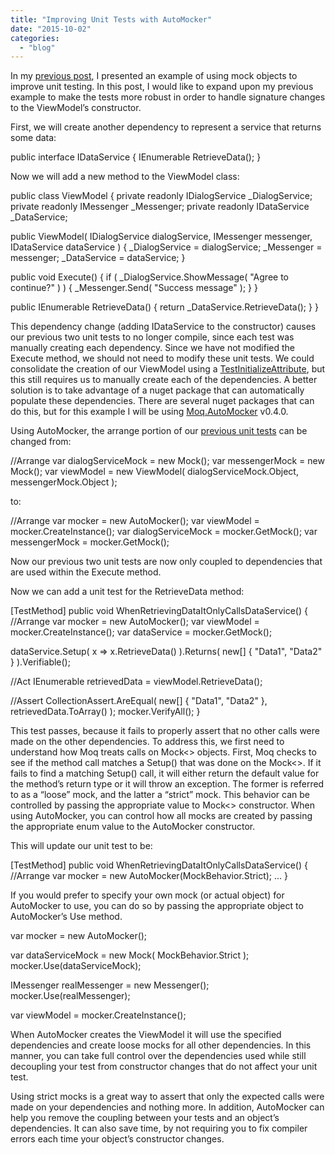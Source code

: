 ```yaml
---
title: "Improving Unit Tests with AutoMocker"
date: "2015-10-02"
categories: 
  - "blog"
---
```


In my [previous post](/unit-testing-with-mocks/), I presented an example of using mock objects to improve unit testing. In this post, I would like to expand upon my previous example to make the tests more robust in order to handle signature changes to the ViewModel’s constructor.

First, we will create another dependency to represent a service that returns some data:

public interface IDataService
{
   IEnumerable<string> RetrieveData();
}

Now we will add a new method to the ViewModel class:

public class ViewModel
{
   private readonly IDialogService \_DialogService;
   private readonly IMessenger \_Messenger;
   private readonly IDataService \_DataService;
   
   public ViewModel( IDialogService dialogService, IMessenger messenger, IDataService dataService )
   {
       \_DialogService = dialogService;
       \_Messenger = messenger;
       \_DataService = dataService;
   }
   
   public void Execute()
   {
       if ( \_DialogService.ShowMessage( "Agree to continue?" ) )
       {
           \_Messenger.Send( "Success message" );
       }
   }
   
   public IEnumerable<string> RetrieveData()
   {
       return \_DataService.RetrieveData();
   }
}

This dependency change (adding IDataService to the constructor) causes our previous two unit tests to no longer compile, since each test was manually creating each dependency. Since we have not modified the Execute method, we should not need to modify these unit tests. We could consolidate the creation of our ViewModel using a [TestInitializeAttribute](https://msdn.microsoft.com/en-us/library/microsoft.visualstudio.testtools.unittesting.testinitializeattribute.aspx), but this still requires us to manually create each of the dependencies. A better solution is to take advantage of a nuget package that can automatically populate these dependencies. There are several nuget packages that can do this, but for this example I will be using [Moq.AutoMocker](https://www.nuget.org/packages/Moq.AutoMock/0.4.0) v0.4.0.

Using AutoMocker, the arrange portion of our [previous unit tests](/unit-testing-with-mocks/) can be changed from:

//Arrange
var dialogServiceMock = new Mock<IDialogService>();
var messengerMock = new Mock<IMessenger>();
var viewModel = new ViewModel( dialogServiceMock.Object, messengerMock.Object );

to:

//Arrange
var mocker = new AutoMocker();
var viewModel = mocker.CreateInstance<ViewModel>();
var dialogServiceMock = mocker.GetMock<IDialogService>();
var messengerMock = mocker.GetMock<IMessenger>();

Now our previous two unit tests are now only coupled to dependencies that are used within the Execute method.

Now we can add a unit test for the RetrieveData method:

\[TestMethod\]
public void WhenRetrievingDataItOnlyCallsDataService()
{
   //Arrange
   var mocker = new AutoMocker();
   var viewModel = mocker.CreateInstance<ViewModel>();
   var dataService = mocker.GetMock<IDataService>();
   
   dataService.Setup( x => x.RetrieveData() ).Returns( new\[\] { "Data1", "Data2" } ).Verifiable();
   
   //Act
   IEnumerable<string> retrievedData = viewModel.RetrieveData();
   
   //Assert
   CollectionAssert.AreEqual( new\[\] { "Data1", "Data2" }, retrievedData.ToArray() );
   mocker.VerifyAll();
}

This test passes, because it fails to properly assert that no other calls were made on the other dependencies. To address this, we first need to understand how Moq treats calls on Mock<> objects. First, Moq checks to see if the method call matches a Setup() that was done on the Mock<>. If it fails to find a matching Setup() call, it will either return the default value for the method’s return type or it will throw an exception. The former is referred to as a “loose” mock, and the latter a “strict” mock. This behavior can be controlled by passing the appropriate value to Mock<> constructor. When using AutoMocker, you can control how all mocks are created by passing the appropriate enum value to the AutoMocker constructor.

This will update our unit test to be:

\[TestMethod\]
public void WhenRetrievingDataItOnlyCallsDataService()
{
   //Arrange
   var mocker = new AutoMocker(MockBehavior.Strict);
   ...
}

If you would prefer to specify your own mock (or actual object) for AutoMocker to use, you can do so by passing the appropriate object to AutoMocker’s Use method.

var mocker = new AutoMocker();

var dataServiceMock = new Mock<IDataService>( MockBehavior.Strict );
mocker.Use(dataServiceMock);

IMessenger realMessenger = new Messenger();
mocker.Use(realMessenger);

var viewModel = mocker.CreateInstance<ViewModel>();

When AutoMocker creates the ViewModel it will use the specified dependencies and create loose mocks for all other dependencies. In this manner, you can take full control over the dependencies used while still decoupling your test from constructor changes that do not affect your unit test.

Using strict mocks is a great way to assert that only the expected calls were made on your dependencies and nothing more. In addition, AutoMocker can help you remove the coupling between your tests and an object’s dependencies. It can also save time, by not requiring you to fix compiler errors each time your object’s constructor changes.
